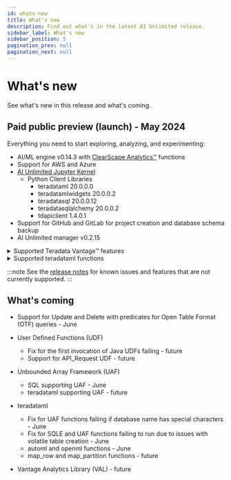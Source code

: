 ```yaml
---
id: whats-new
title: What's new
description: Find out what's in the latest AI Unlimited release.
sidebar_label: What's new
sidebar_position: 5
pagination_prev: null
pagination_next: null
---
```


# What's new

See what's new in this release and what's coming.


## Paid public preview (launch) - May 2024

Everything you need to start exploring, analyzing, and experimenting: 

- AI/ML engine v0.14.3 with [ClearScape Analytics™](https://docs.teradata.com/access/sources/dita/topic?dita:mapPath=phg1621910019905.ditamap&dita:ditavalPath=pny1626732985837.ditaval&dita:topicPath=gma1702668333653.dita) functions
- Support for AWS and Azure
- [AI Unlimited Jupyter Kernel](https://downloads.teradata.com/download/tools/teradata-ai-unlimited-jupyter-kernel)
    - Python Client Libraries
      - teradataml 20.0.0.0
      - teradatamlwidgets 20.0.0.2
	  - teradatasql 20.0.0.12
	  - teradatasqlalchemy 20.0.0.2
	  - tdapiclient 1.4.0.1
- Support for GitHub and GitLab for project creation and database schema backup
- AI Unlimited manager v0.2.15

<details>
<summary>Supported Teradata Vantage™ features</summary>
- Native Object Store (NOS) 20.00.17.08
- Open Table Format (OTF) 20.00.17.07
  - Iceberg with AWS Glue, Hive, and Databricks Unity Catalog
  - Delta Lake with Databricks Unity Catalog
- Bring Your Own Model 05.00.00.01
  - PMMLPredict
  - H20Predict
</details>  

<details>
<summary>Supported teradataml functions</summary>
- Antiselect
- Attribution
- BincodeFit
- BincodeTransform
- CategoricalSummary
- ChiSq
- ClassificationEvaluator
- ColumnSummary
- ColumnTransformer
- DecisionForest
- DecisionForestPredict
- FillRowId
- Fit
- FTest
- GetFutileColumns
- GetRowsWithMissingValues
- GetRowsWithoutMissingValues
- GLM
- GLMPredict
- Histogram
- KMeans
- KMeansPredict
- KNN
- MovingAverage
- NaiveBayesPredict
- NaiveBayesTextClassifierPredict
- NaiveBayesTextClassifierTrainer
- NGramSplitter
- NonLinearCombineFit
- NonLinearCombineTransform
- NPath
- NumApply
- OneHotEncodingFit
- OneHotEncodingTransform
- OrdinalEncodingFit
- OrdinalEncodingTransform
- OutlierFilterFit
- OutlierFilterTransform
- Pack
- PolynomialFeaturesFit
- PolynomialFeaturesTransform
- QQNorm
- RandomProjectionFit
- RandomProjectionMinComponents
- RandomProjectionTransform
- RegressionEvaluator
- ROC
- RoundColumns
- RowNormalizeFit
- RowNormalizeTransform
- ScaleFit
- ScaleTransform
- SentimentExtractor
- Sessionize
- Silhouette
- SimpleImputeFit
- SimpleImputeTransform
- StrApply
- StringSimilarity
- SVMSparsePredict
- TextParser
- Transform
- UnivariateStatistics
- Unpack
- VectorDistance
- WhichMax
- WhichMin
- ZTest
- delete_byom
- retrieve_byom
- list_byom
- save_byom
- get_license
- set_license
</details>

:::note
See the [release notes](/docs/whats-new/release-notes.md) for known issues and features that are not currently supported.
:::


## What's coming

- Support for Update and Delete with predicates for Open Table Format (OTF) queries - June

- User Defined Functions (UDF)
  - Fix for the first invocation of Java UDFs failing - future
  - Support for API_Request UDF - future
  
- Unbounded Array Framework (UAF)
  - SQL supporting UAF - June 
  - teradataml supporting UAF - future

- teradataml
  - Fix for UAF functions failing if database name has special characters - June
  - Fix for SQLE and UAF functions failing to run due to issues with volatile table creation - June
  - automl and openml functions - June
  - map_row and map_partition functions - future
  
- Vantage Analytics Library (VAL) - future


